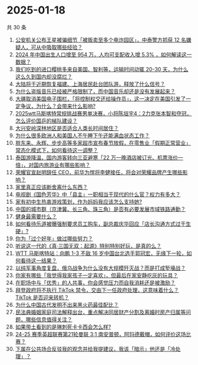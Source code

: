 # 2025-01-18

共 30 条

<!-- BEGIN ZHIHUQUESTIONS -->
<!-- 最后更新时间 Sat Jan 18 2025 00:10:49 GMT+0800 (China Standard Time) -->
1. [公安机关公布王星被骗细节「被贩卖至多个电诈园区」，中泰警方抓获 12 名嫌疑人，可从中吸取哪些经验？](https://www.zhihu.com/question/9826464184)
1. [2024 年中国出生人口增至 954 万，人均可支配收入增 5.3% ，如何解读这一数据？](https://www.zhihu.com/question/9811443650)
1. [我们吃到的进口樱桃多来自美国、智利等，运输时间动辄 20-30 天，为什么这么久到国内却没腐烂？](https://www.zhihu.com/question/9645229411)
1. [大陆将于近期恢复福建、上海居民赴台团队游，释放了什么信号？](https://www.zhihu.com/question/9804101442)
1. [为什么盗版音乐已经被严格限制了，而中国音乐却还是没有发展起来？](https://www.zhihu.com/question/6285588743)
1. [大疆取消美国电子围栏，「将控制权交还给操作员」，这一决定在美国引发了一定争议，为什么？会带来什么影响?](https://www.zhihu.com/question/9809063741)
1. [2025wtt马斯喀特常规挑战赛男单决赛，小将陈垣宇4：2力克张本智和夺冠，怎么评价国乒的梯队建设？](https://www.zhihu.com/question/9863099414)
1. [大兴安岭深林地区是否适合人类长时间居住？](https://www.zhihu.com/question/357661555)
1. [为什么很多欧洲人和美国人不午睡下午还能满血状态工作？](https://www.zhihu.com/question/25569759)
1. [胖东来、永辉、步步高等多家超市宣布春节放假，在零售业「假期正常营业」常态化模式下，如何看待这一调整？](https://www.zhihu.com/question/9482743253)
1. [泰国游降温，国内游客转向三亚避寒「22 万一晚酒店被订光、机票涨价一倍」，对国内旅游业有哪些影响？](https://www.zhihu.com/question/9725630543)
1. [荣耀官宣赵明辞任 CEO，前华为悍将李健接任，将会对荣耀品牌产生哪些影响？](https://www.zhihu.com/question/9828859973)
1. [家里真正应该断舍离什么东西？](https://www.zhihu.com/question/616842730)
1. [电视剧《国色芳华》中「县主」一职相当于现代的什么官？权力有多大？](https://www.zhihu.com/question/9172915534)
1. [家有初中生热衷游戏策划，作为妈妈我应该怎么支持她?](https://www.zhihu.com/question/9680695695)
1. [中国的城市群（京津冀、长三角、珠三角）是否有必要发展市域铁路通勤？](https://www.zhihu.com/question/2343865988)
1. [健身最需要什么？](https://www.zhihu.com/question/429023611)
1. [如何看待乐道被曝强制要求员工购车，副总裁庆华回应「店长沟通方式过于生硬」?](https://www.zhihu.com/question/9726705630)
1. [你为「过个好年」做过哪些努力？](https://www.zhihu.com/question/9258945902)
1. [听说这一代的《真·三国无双：起源》特别特别好玩，是真的么？](https://www.zhihu.com/question/9838232161)
1. [WTT 马斯喀特站：向鹏 1-3 不敌 16 岁中国台北选手郭冠宏，无缘下一轮，如何看待这一结果？](https://www.zhihu.com/question/9674724826)
1. [以纯军事角度复盘，俄乌战争为什么没有大规模歼灭战？而是打成堑壕战？](https://www.zhihu.com/question/9548505460)
1. [你家有哪些「我觉得我家孩子一定喜欢」，但最后在家安静吃灰的玩具？](https://www.zhihu.com/question/9240886821)
1. [在职场中与「优秀」的人共事，你会感觉压力而自我消耗还是被激励？](https://www.zhihu.com/question/9736556912)
1. [拜登政府将不执行 TikTok 禁令，交由下一任政府处理，这意味着什么？TikTok 是否迎来转机？](https://www.zhihu.com/question/9802053355)
1. [为什么中国古代发明不出来黑火药最佳配比？](https://www.zhihu.com/question/534256992)
1. [民法典婚姻家庭司法解释出台，重点解决同居财产分割及离婚时房产归属等问题，哪些信息值得关注？](https://www.zhihu.com/question/9642043192)
1. [如果带土看到的是琳刺死卡卡西会怎么样?](https://www.zhihu.com/question/338236342)
1. [24-25 赛季英超联赛第21轮曼联 3:1 南安普顿，阿玛德戴帽，如何评价这场比赛？](https://www.zhihu.com/question/9788073402)
1. [下属在公共场合反驳我的观念并给我提建议，我该「暗示」他还是「冷处理」？](https://www.zhihu.com/question/9801579357)
<!-- END ZHIHUQUESTIONS -->
